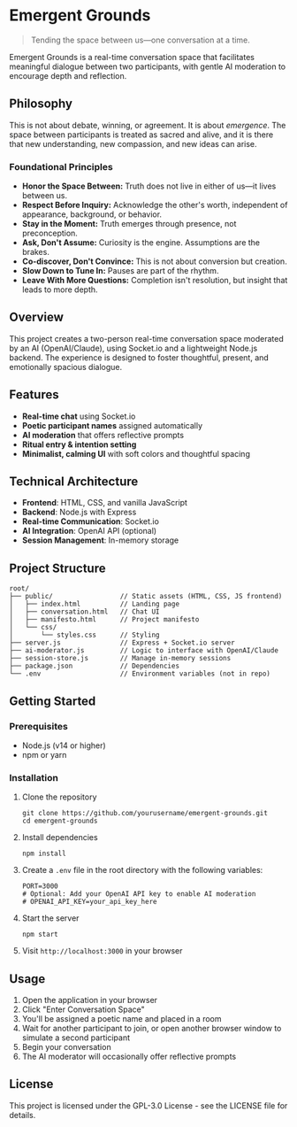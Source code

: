 # Emergent Grounds

> Tending the space between us—one conversation at a time.

Emergent Grounds is a real-time conversation space that facilitates meaningful dialogue between two participants, with gentle AI moderation to encourage depth and reflection.

## Philosophy

This is not about debate, winning, or agreement. It is about *emergence*. The space between participants is treated as sacred and alive, and it is there that new understanding, new compassion, and new ideas can arise.

### Foundational Principles

- **Honor the Space Between:** Truth does not live in either of us—it lives between us.
- **Respect Before Inquiry:** Acknowledge the other's worth, independent of appearance, background, or behavior.
- **Stay in the Moment:** Truth emerges through presence, not preconception.
- **Ask, Don't Assume:** Curiosity is the engine. Assumptions are the brakes.
- **Co-discover, Don't Convince:** This is not about conversion but creation.
- **Slow Down to Tune In:** Pauses are part of the rhythm.
- **Leave With More Questions:** Completion isn't resolution, but insight that leads to more depth.

## Overview

This project creates a two-person real-time conversation space moderated by an AI (OpenAI/Claude), using Socket.io and a lightweight Node.js backend. The experience is designed to foster thoughtful, present, and emotionally spacious dialogue.

## Features

- **Real-time chat** using Socket.io
- **Poetic participant names** assigned automatically
- **AI moderation** that offers reflective prompts
- **Ritual entry & intention setting**
- **Minimalist, calming UI** with soft colors and thoughtful spacing

## Technical Architecture

- **Frontend**: HTML, CSS, and vanilla JavaScript
- **Backend**: Node.js with Express
- **Real-time Communication**: Socket.io
- **AI Integration**: OpenAI API (optional)
- **Session Management**: In-memory storage

## Project Structure

```
root/
├── public/                 // Static assets (HTML, CSS, JS frontend)
│   ├── index.html          // Landing page
│   ├── conversation.html   // Chat UI
│   ├── manifesto.html      // Project manifesto
│   └── css/
│       └── styles.css      // Styling
├── server.js               // Express + Socket.io server
├── ai-moderator.js         // Logic to interface with OpenAI/Claude
├── session-store.js        // Manage in-memory sessions
├── package.json            // Dependencies
└── .env                    // Environment variables (not in repo)
```

## Getting Started

### Prerequisites

- Node.js (v14 or higher)
- npm or yarn

### Installation

1. Clone the repository
   ```
   git clone https://github.com/yourusername/emergent-grounds.git
   cd emergent-grounds
   ```

2. Install dependencies
   ```
   npm install
   ```

3. Create a `.env` file in the root directory with the following variables:
   ```
   PORT=3000
   # Optional: Add your OpenAI API key to enable AI moderation
   # OPENAI_API_KEY=your_api_key_here
   ```

4. Start the server
   ```
   npm start
   ```

5. Visit `http://localhost:3000` in your browser

## Usage

1. Open the application in your browser
2. Click "Enter Conversation Space"
3. You'll be assigned a poetic name and placed in a room
4. Wait for another participant to join, or open another browser window to simulate a second participant
5. Begin your conversation
6. The AI moderator will occasionally offer reflective prompts

## License

This project is licensed under the GPL-3.0 License - see the LICENSE file for details.
